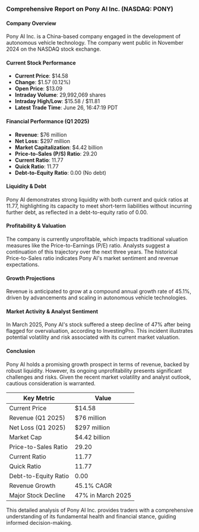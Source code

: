 ### Comprehensive Report on Pony AI Inc. (NASDAQ: PONY)

#### **Company Overview**
Pony AI Inc. is a China-based company engaged in the development of autonomous vehicle technology. The company went public in November 2024 on the NASDAQ stock exchange.

#### **Current Stock Performance**
- **Current Price**: $14.58
- **Change**: $1.57 (0.12%)
- **Open Price**: $13.09
- **Intraday Volume**: 29,992,069 shares
- **Intraday High/Low**: $15.58 / $11.81
- **Latest Trade Time**: June 26, 16:47:19 PDT

#### **Financial Performance (Q1 2025)**
- **Revenue**: $76 million
- **Net Loss**: $297 million
- **Market Capitalization**: $4.42 billion
- **Price-to-Sales (P/S) Ratio**: 29.20
- **Current Ratio**: 11.77
- **Quick Ratio**: 11.77
- **Debt-to-Equity Ratio**: 0.00 (No debt)

#### **Liquidity & Debt**
Pony AI demonstrates strong liquidity with both current and quick ratios at 11.77, highlighting its capacity to meet short-term liabilities without incurring further debt, as reflected in a debt-to-equity ratio of 0.00.

#### **Profitability & Valuation**
The company is currently unprofitable, which impacts traditional valuation measures like the Price-to-Earnings (P/E) ratio. Analysts suggest a continuation of this trajectory over the next three years. The historical Price-to-Sales ratio indicates Pony AI's market sentiment and revenue expectations.

#### **Growth Projections**
Revenue is anticipated to grow at a compound annual growth rate of 45.1%, driven by advancements and scaling in autonomous vehicle technologies.

#### **Market Activity & Analyst Sentiment**
In March 2025, Pony AI's stock suffered a steep decline of 47% after being flagged for overvaluation, according to InvestingPro. This incident illustrates potential volatility and risk associated with its current market valuation.

#### **Conclusion**
Pony AI holds a promising growth prospect in terms of revenue, backed by robust liquidity. However, its ongoing unprofitability presents significant challenges and risks. Given the recent market volatility and analyst outlook, cautious consideration is warranted.

| Key Metric | Value |
|---|---|
| Current Price | $14.58 |
| Revenue (Q1 2025) | $76 million |
| Net Loss (Q1 2025) | $297 million |
| Market Cap | $4.42 billion |
| Price-to-Sales Ratio | 29.20 |
| Current Ratio | 11.77 |
| Quick Ratio | 11.77 |
| Debt-to-Equity Ratio | 0.00 |
| Revenue Growth | 45.1% CAGR |
| Major Stock Decline | 47% in March 2025 |

This detailed analysis of Pony AI Inc. provides traders with a comprehensive understanding of its fundamental health and financial stance, guiding informed decision-making.
